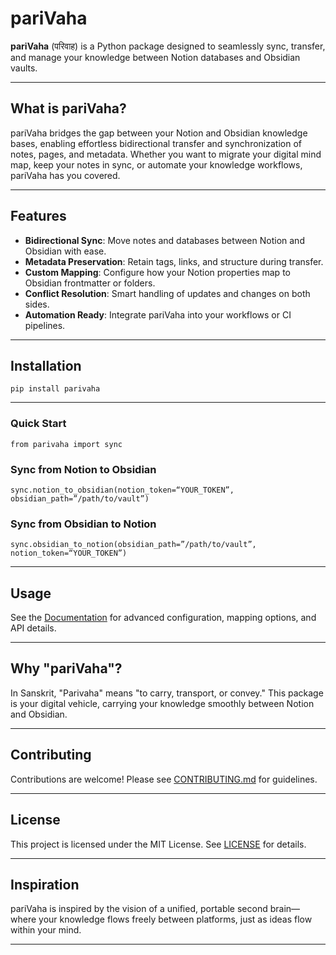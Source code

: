 # pariVaha

**pariVaha** (परिवाह) is a Python package designed to seamlessly sync, transfer, and manage your knowledge between Notion databases and Obsidian vaults.

---

## What is pariVaha?

pariVaha bridges the gap between your Notion and Obsidian knowledge bases, enabling effortless bidirectional transfer and synchronization of notes, pages, and metadata. Whether you want to migrate your digital mind map, keep your notes in sync, or automate your knowledge workflows, pariVaha has you covered.

---

## Features

- **Bidirectional Sync**: Move notes and databases between Notion and Obsidian with ease.
- **Metadata Preservation**: Retain tags, links, and structure during transfer.
- **Custom Mapping**: Configure how your Notion properties map to Obsidian frontmatter or folders.
- **Conflict Resolution**: Smart handling of updates and changes on both sides.
- **Automation Ready**: Integrate pariVaha into your workflows or CI pipelines.

---

## Installation

```
pip install parivaha
```

---

### Quick Start
```
from parivaha import sync
```

### Sync from Notion to Obsidian
```
sync.notion_to_obsidian(notion_token=“YOUR_TOKEN”, obsidian_path=”/path/to/vault”)
```

### Sync from Obsidian to Notion
```
sync.obsidian_to_notion(obsidian_path=”/path/to/vault”, notion_token=“YOUR_TOKEN”)
```

---

## Usage

See the [Documentation](docs/README.md) for advanced configuration, mapping options, and API details.

---

## Why "pariVaha"?

In Sanskrit, "Parivaha" means "to carry, transport, or convey." This package is your digital vehicle, carrying your knowledge smoothly between Notion and Obsidian.

---

## Contributing

Contributions are welcome! Please see [CONTRIBUTING.md](CONTRIBUTING.md) for guidelines.

---

## License

This project is licensed under the MIT License. See [LICENSE](LICENSE) for details.

---

## Inspiration

pariVaha is inspired by the vision of a unified, portable second brain—where your knowledge flows freely between platforms, just as ideas flow within your mind.

---
